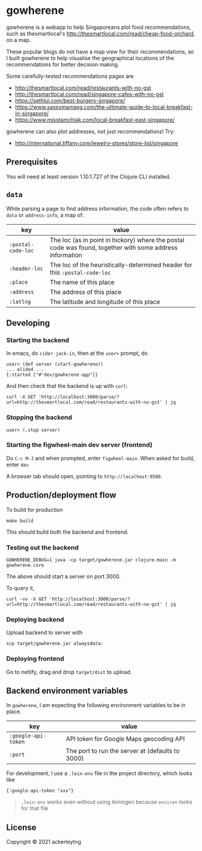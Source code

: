 # gowherene

gowherene is a webapp to help Singaporeans plot food recommendations, such as
thesmartlocal's http://thesmartlocal.com/read/cheap-food-orchard, on a map.

These popular blogs do not have a map view for their recommendations, so I built
gowherene to help visualise the geographical locations of the recommendations
for better decision making.

Some carefully-tested recommendations pages are

+ http://thesmartlocal.com/read/restaurants-with-no-gst
+ http://thesmartlocal.com/read/singapore-cafes-with-no-gst
+ https://sethlui.com/best-burgers-singapore/
+ https://www.sassymamasg.com/the-ultimate-guide-to-local-breakfast-in-singapore/
+ https://www.misstamchiak.com/local-breakfast-east-singapore/

gowherene can also plot addresses, not just recommendations! Try:

+ http://international.tiffany.com/jewelry-stores/store-list/singapore

## Prerequisites

You will need at least version 1.10.1.727 of the Clojure CLI installed.

## `data`

While parsing a page to find address information,
the code often refers to `data` or `address-info`, a map of:

| key                 | value                                                                                                      |
| ------------------- | ---------------------------------------------------------------------------------------------------------- |
| `:postal-code-loc`  | The loc (as in point in hickory) where the postal code was found, together with some address information   |
| `:header-loc`       | The loc of the heuristically-determined header for this `:postal-code-loc`                                 |
| `:place`            | The name of this place                                                                                     |
| `:address`          | The address of this place                                                                                  |
| `:latlng`           | The latitude and longitude of this place                                                                   |

## Developing

### Starting the backend

In emacs, do `cider-jack-in`, then at the `user>` prompt, do

```
user> (def server (start-gowherene))
... elided ...
{:started ["#'dev/gowherene-app"]}
```

And then check that the backend is up with `curl`:

```
curl -X GET 'http://localhost:3000/parse/?url=http://thesmartlocal.com/read/restaurants-with-no-gst' | jq
```

### Stopping the backend

```
user> (.stop server)
```

### Starting the figwheel-main dev server (frontend)

Do `C-c M-J` and when prompted, enter `figwheel-main`. When asked for build, enter `dev`

A browser tab should open, pointing to `http://localhost:9500`.

## Production/deployment flow

To build for production

```
make build
```

This should build both the backend and frontend.

### Testing out the backend

```
GOWHERENE_DEBUG=1 java -cp target/gowherene.jar clojure.main -m gowherene.core
```

The above should start a server on port 3000.

To query it,

```
curl -vv -X GET 'http://localhost:3000/parse/?url=http://thesmartlocal.com/read/restaurants-with-no-gst' | jq
```

### Deploying backend

Upload backend to server with

```
scp target/gowherene.jar alwaysdata:
```

### Deploying frontend

Go to netlify, drag and drop `target/dist` to upload.

## Backend environment variables

In `gowherene`, I am expecting the following environment variables to be in place.

| key                 | value                                            |
| ---                 | ---                                              |
| `:google-api-token` | API token for Google Maps geocoding API          |
| `:port`             | The port to run the server at (defaults to 3000) |

For development, I use a `.lein-env` file in the project directory, which looks like

```
{:google-api-token "xxx"}
```

> `.lein-env` works even without using leiningen because `environ` looks for that file

## License

Copyright © 2021 ackerleytng
